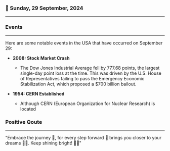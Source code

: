 ### 📅 Sunday, 29 September, 2024
------
### Events
------
Here are some notable events in the USA that have occurred on September 29:

- **2008: Stock Market Crash**
  - The Dow Jones Industrial Average fell by 777.68 points, the largest single-day point loss at the time. This was driven by the U.S. House of Representatives failing to pass the Emergency Economic Stabilization Act, which proposed a $700 billion bailout.

- **1954: CERN Established**
  - Although CERN (European Organization for Nuclear Research) is located
### Positive Qoute
------
"Embrace the journey 🌟, for every step forward 🚶 brings you closer to your dreams 💭✨. Keep shining bright! 🌈🌻"
